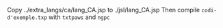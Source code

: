 Copy ../extra_langs/ca/lang_CA.jsp to ./jsl/lang_CA.jsp
Then compile `codi-d'exemple.txp` with `txtpaws` and `ngpc`
